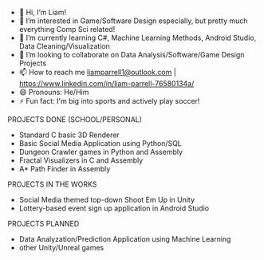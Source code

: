 - 👋 Hi, I’m Liam!
- 👀 I’m interested in Game/Software Design especially, but pretty much everything Comp Sci related!
- 🌱 I’m currently learning C#, Machine Learning Methods, Android Studio, Data Cleaning/Visualization
- 💞️ I’m looking to collaborate on Data Analysis/Software/Game Design Projects
- 📫 How to reach me liamparrell1@outlook.com | https://www.linkedin.com/in/liam-parrell-76580134a/
- 😄 Pronouns: He/Him
- ⚡ Fun fact: I'm big into sports and actively play soccer!

PROJECTS DONE (SCHOOL/PERSONAL)
- Standard C basic 3D Renderer
- Basic Social Media Application using Python/SQL
- Dungeon Crawler games in Python and Assembly
- Fractal Visualizers in C and Assembly
- A* Path Finder in Assembly

PROJECTS IN THE WORKS
- Social Media themed top-down Shoot Em Up in Unity
- Lottery-based event sign up application in Android Studio

PROJECTS PLANNED
- Data Analyzation/Prediction Application using Machine Learning
- other Unity/Unreal games
<!---
parallelXYZ/parallelXYZ is a ✨ special ✨ repository because its `README.md` (this file) appears on your GitHub profile.
You can click the Preview link to take a look at your changes.
--->

